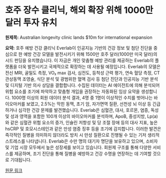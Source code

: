 # 호주 장수 클리닉, 해외 확장 위해 1000만 달러 투자 유치

**원제목:** Australian longevity clinic lands $10m for international expansion

**요약:** 호주 예방 건강 클리닉 Everlab이 인공지능 기반의 건강 정보 및 첨단 진단을 중심으로 한 예방 건강 모델을 발전시키기 위해 1500만 호주 달러(1000만 미국 달러)의 시드 펀딩을 유치했습니다. 이 자금은 개인 맞춤형 예방 관리를 제공하는 Everlab의 플랫폼을 더욱 발전시키고 국제적으로 확장하는 데 사용될 예정입니다.  Everlab의 모델은 전신 MRI, 골밀도 측정, VO₂ max 검사, 심전도, 등척성 근력 평가, 연속 혈당 측정, CT 관상동맥 조영술, 식단 분석 및 광범위한 혈액 검사 등 첨단 진단과 인공지능 기반 분석 및 디지털 기반 의사 상담을 결합합니다.  수집된 데이터는 AI 에이전트에 의해 분석되어 위험 요소를 조기에 파악하고 맞춤형 개입을 권장하는 자동화된 임상 요약을 생성합니다.  1000명 이상의 회원 데이터 분석 결과, 4명 중 1명이 이상적인 수치를 벗어나는 바이오마커를 보였고, 2.5%는 막힌 동맥, 초기 암, 자가면역 질환, 선천성 뇌 이상 등 긴급하거나 심각한 건강 문제를 발견했습니다.  Everlab은 심혈관, 대사, 호르몬, 염증, 독성 및 성과 영역을 포함한 100개 이상의 바이오마커를 분석하며,  ApoB, 중성지방, Lp(a)와 같은 심혈관 위험 요소의 증가, 인슐린 저항성 및 당 조절 장애 등의 대사 지표,  높은 hsCRP 및 호모시스테인과 같은 만성 염증 징후 등을 조기에 감지합니다.  이러한 발견은 즉각적인 질병을 의미하지 않더라도 방치 시 만성 질환으로 진행될 수 있는 기저 생리적 스트레스를 나타냅니다.  Everlab은 수만 명의 대기자 명단을 보유하고 있으며, 소비자 및 기업 시장 모두에서 높은 성장세를 보이고 있습니다.  회원제 구조를 통해 다양한 서비스를 제공하며,  조기 진단을 통해 질병을 예방하고 건강 수명을 연장하는 데 기여할 것으로 기대됩니다.

[원문 링크](https://longevity.technology/news/australian-longevity-clinic-lands-10m-for-international-expansion/)
